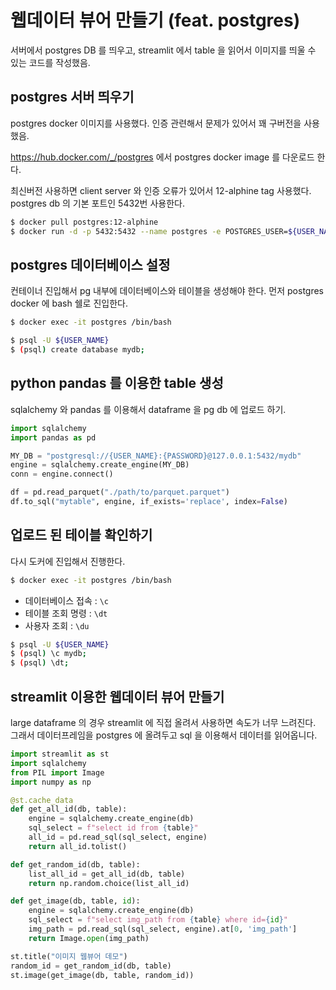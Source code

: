 # 웹데이터 뷰어 만들기 (feat. postgres)

서버에서 postgres DB 를 띄우고, streamlit 에서 table 을 읽어서 이미지를 띄울 수 있는 코드를 작성했음.

## postgres 서버 띄우기

 postgres docker 이미지를 사용했다. 인증 관련해서 문제가 있어서 꽤 구버전을 사용했음.

 https://hub.docker.com/_/postgres 에서 postgres docker image 를 다운로드 한다.

 최신버전 사용하면 client server 와 인증 오류가 있어서 12-alphine tag 사용했다. postgres db 의 기본 포트인 5432번 사용한다.

 ```sh
 $ docker pull postgres:12-alphine
 $ docker run -d -p 5432:5432 --name postgres -e POSTGRES_USER=${USER_NAME} -e POSTGRES_PASSWORD=${PASSWROD} -i postgres:12-alphine
 ```

 ## postgres 데이터베이스 설정
 
 컨테이너 진입해서 pg 내부에 데이터베이스와 테이블을 생성해야 한다.
 먼저 postgres docker 에 bash 쉘로 진입한다.

 ```sh
 $ docker exec -it postgres /bin/bash
 ```

 ```sh
 $ psql -U ${USER_NAME}
 $ (psql) create database mydb;
 ```

 ## python pandas 를 이용한 table 생성

 sqlalchemy 와 pandas 를 이용해서 dataframe 을 pg db 에 업로드 하기.

 ```python title="upload_df_to_pg.py"
 import sqlalchemy
 import pandas as pd
 
 MY_DB = "postgresql://{USER_NAME}:{PASSWORD}@127.0.0.1:5432/mydb"
 engine = sqlalchemy.create_engine(MY_DB)
 conn = engine.connect()

 df = pd.read_parquet("./path/to/parquet.parquet")
 df.to_sql("mytable", engine, if_exists='replace', index=False)
 ```

 ## 업로드 된 테이블 확인하기

 다시 도커에 진입해서 진행한다.

  ```sh
 $ docker exec -it postgres /bin/bash
 ```

- 데이터베이스 접속 : `\c`
- 테이블 조회 명령 : `\dt`
- 사용자 조회 : `\du`

 ```sh
 $ psql -U ${USER_NAME}
 $ (psql) \c mydb;
 $ (psql) \dt;
 ```

## streamlit 이용한 웹데이터 뷰어 만들기

large dataframe 의 경우 streamlit 에 직접 올려서 사용하면 속도가 너무 느려진다. 그래서 데이터프레임을 postgres 에 올려두고 sql 을 이용해서 데이터를 읽어옵니다.

```python title="my_viewer.py"
import streamlit as st
import sqlalchemy
from PIL import Image
import numpy as np

@st.cache_data
def get_all_id(db, table):
    engine = sqlalchemy.create_engine(db)
    sql_select = f"select id from {table}"
    all_id = pd.read_sql(sql_select, engine)
    return all_id.tolist()

def get_random_id(db, table):
    list_all_id = get_all_id(db, table)
    return np.random.choice(list_all_id)

def get_image(db, table, id):
    engine = sqlalchemy.create_engine(db)
    sql_select = f"select img_path from {table} where id={id}"
    img_path = pd.read_sql(sql_select, engine).at[0, 'img_path']
    return Image.open(img_path)

st.title("이미지 웹뷰어 데모")
random_id = get_random_id(db, table)
st.image(get_image(db, table, random_id))
```